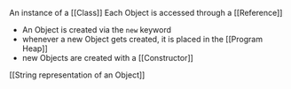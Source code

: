 An instance of a [[Class]]
Each Object is accessed through a [[Reference]]

- An Object is created via the `new` keyword
- whenever a new Object gets created, it is placed in the [[Program Heap]]
- new Objects are created with a [[Constructor]]


[[String representation of an Object]]
